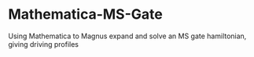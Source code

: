 # Mathematica-MS-Gate
Using Mathematica to Magnus expand and solve an MS gate hamiltonian, giving driving profiles
